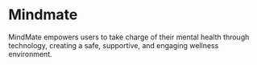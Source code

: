# Mindmate
MindMate empowers users to take charge of their mental health through technology, creating a safe, supportive, and engaging wellness environment.
